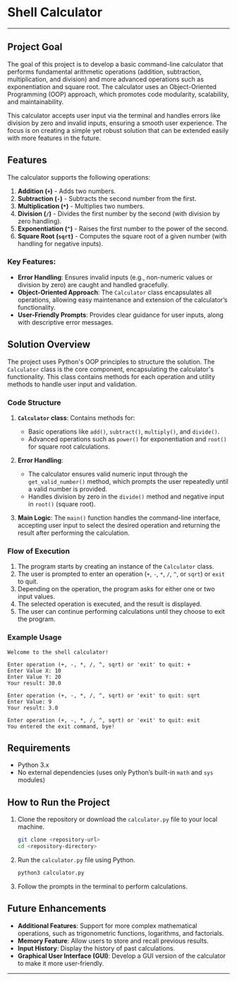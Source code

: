 
# Shell Calculator
___
## Project Goal

The goal of this project is to develop a basic command-line calculator that performs fundamental arithmetic operations (addition, subtraction, multiplication, and division) and more advanced operations such as exponentiation and square root. The calculator uses an Object-Oriented Programming (OOP) approach, which promotes code modularity, scalability, and maintainability.

This calculator accepts user input via the terminal and handles errors like division by zero and invalid inputs, ensuring a smooth user experience. The focus is on creating a simple yet robust solution that can be extended easily with more features in the future.

## Features

The calculator supports the following operations:

1. **Addition (`+`)** - Adds two numbers.
2. **Subtraction (`-`)** - Subtracts the second number from the first.
3. **Multiplication (`*`)** - Multiplies two numbers.
4. **Division (`/`)** - Divides the first number by the second (with division by zero handling).
5. **Exponentiation (`^`)** - Raises the first number to the power of the second.
6. **Square Root (`sqrt`)** - Computes the square root of a given number (with handling for negative inputs).

### Key Features:
- **Error Handling**: Ensures invalid inputs (e.g., non-numeric values or division by zero) are caught and handled gracefully.
- **Object-Oriented Approach**: The `Calculator` class encapsulates all operations, allowing easy maintenance and extension of the calculator’s functionality.
- **User-Friendly Prompts**: Provides clear guidance for user inputs, along with descriptive error messages.

## Solution Overview

The project uses Python's OOP principles to structure the solution. The `Calculator` class is the core component, encapsulating the calculator's functionality. This class contains methods for each operation and utility methods to handle user input and validation.

### Code Structure

1. **`Calculator` class**: Contains methods for:
   - Basic operations like `add()`, `subtract()`, `multiply()`, and `divide()`.
   - Advanced operations such as `power()` for exponentiation and `root()` for square root calculations.

2. **Error Handling**: 
   - The calculator ensures valid numeric input through the `get_valid_number()` method, which prompts the user repeatedly until a valid number is provided.
   - Handles division by zero in the `divide()` method and negative input in `root()` (square root).

3. **Main Logic**: The `main()` function handles the command-line interface, accepting user input to select the desired operation and returning the result after performing the calculation.

### Flow of Execution

1. The program starts by creating an instance of the `Calculator` class.
2. The user is prompted to enter an operation (`+`, `-`, `*`, `/`, `^`, or `sqrt`) or `exit` to quit.
3. Depending on the operation, the program asks for either one or two input values.
4. The selected operation is executed, and the result is displayed.
5. The user can continue performing calculations until they choose to exit the program.

### Example Usage

```shell
Welcome to the shell calculator!

Enter operation (+, -, *, /, ^, sqrt) or 'exit' to quit: +
Enter Value X: 10
Enter Value Y: 20
Your result: 30.0

Enter operation (+, -, *, /, ^, sqrt) or 'exit' to quit: sqrt
Enter Value: 9
Your result: 3.0

Enter operation (+, -, *, /, ^, sqrt) or 'exit' to quit: exit
You entered the exit command, bye!
```

## Requirements

- Python 3.x
- No external dependencies (uses only Python’s built-in `math` and `sys` modules)

## How to Run the Project

1. Clone the repository or download the `calculator.py` file to your local machine.

   ```bash
   git clone <repository-url>
   cd <repository-directory>
   ```

2. Run the `calculator.py` file using Python.

   ```bash
   python3 calculator.py
   ```

3. Follow the prompts in the terminal to perform calculations.

## Future Enhancements

- **Additional Features**: Support for more complex mathematical operations, such as trigonometric functions, logarithms, and factorials.
- **Memory Feature**: Allow users to store and recall previous results.
- **Input History**: Display the history of past calculations.
- **Graphical User Interface (GUI)**: Develop a GUI version of the calculator to make it more user-friendly.

___